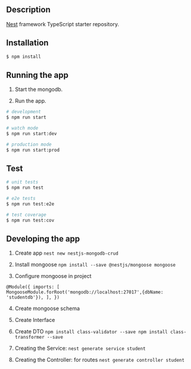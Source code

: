 


## Description

[Nest](https://github.com/nestjs/nest) framework TypeScript starter repository.

## Installation

```bash
$ npm install
```

## Running the app

1. Start the mongodb.

2. Run the app.

```bash
# development
$ npm run start

# watch mode
$ npm run start:dev

# production mode
$ npm run start:prod
```

## Test

```bash
# unit tests
$ npm run test

# e2e tests
$ npm run test:e2e

# test coverage
$ npm run test:cov
```


## Developing the app

1. Create app
`nest new nestjs-mongodb-crud`

2. Install mongoose
`npm install --save @nestjs/mongoose mongoose`

3. Configure mongoose in project

`@Module({
  imports: [
    MongooseModule.forRoot('mongodb://localhost:27017',{dbName: 'studentdb'}),
  ],
})`

4. Create mongoose schema

5. Create Interface

6. Create DTO
`npm install class-validator --save
npm install class-transformer --save`

7. Creating the Service:
`nest generate service student`

8. Creating the Controller: for routes
`nest generate controller student`
